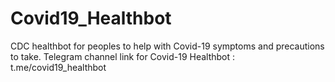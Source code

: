 # Covid19_Healthbot
CDC healthbot for peoples to help with Covid-19 symptoms and precautions to take.
Telegram channel link for Covid-19 Healthbot : t.me/covid19_healthbot
